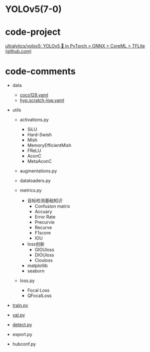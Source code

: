 # YOLOv5(7-0)
# code-project

[ultralytics/yolov5: YOLOv5 🚀 in PyTorch > ONNX > CoreML > TFLite (github.com)](https://github.com/ultralytics/yolov5)

# code-comments

- data

  - [coco128.yaml](https://blog.csdn.net/ag_ndqn/article/details/129009796)
  - [hyp.scratch-low.yaml](https://blog.csdn.net/ag_ndqn/article/details/129009699)

- utils

  - activations.py

    - SiLU
    - Hard-Swish
    - Mish
    - MemoryEfficientMish
    - FReLU
    - AconC
    - MetaAconC

  - augmentations.py

  - dataloaders.py

  - metrics.py

    - 目标检测基础知识
      - Confusion matrix
      - Accuary
      - Error Rate
      - Precurvie
      - Recurve
      - F1score
      - IOU

    * loss创新
      * GIOUloss
      * DIOUloss
      * Ciouloss
    * matplotlib
    * seaborn

  - loss.py

    - Focal Loss
    - QFocalLoss

- [train.py](https://blog.csdn.net/ag_ndqn/article/details/128952591)

- [val.py](https://blog.csdn.net/ag_ndqn/article/details/129005976)

- [detect.py](https://blog.csdn.net/ag_ndqn/article/details/128952852)

- export.py

- hubconf.py

  

